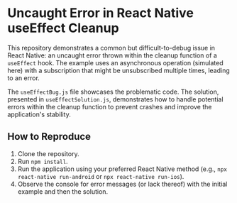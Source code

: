 # Uncaught Error in React Native useEffect Cleanup

This repository demonstrates a common but difficult-to-debug issue in React Native: an uncaught error thrown within the cleanup function of a `useEffect` hook.  The example uses an asynchronous operation (simulated here) with a subscription that might be unsubscribed multiple times, leading to an error.

The `useEffectBug.js` file showcases the problematic code.  The solution, presented in `useEffectSolution.js`, demonstrates how to handle potential errors within the cleanup function to prevent crashes and improve the application's stability.

## How to Reproduce

1. Clone the repository.
2. Run `npm install`.
3. Run the application using your preferred React Native method (e.g., `npx react-native run-android` or `npx react-native run-ios`).
4. Observe the console for error messages (or lack thereof) with the initial example and then the solution.